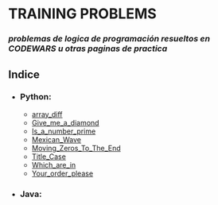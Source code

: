 # TRAINING PROBLEMS
###  *problemas de logica de programación resueltos en CODEWARS u otras paginas de practica*

## **Indice**
- ### Python:
    - [array_diff]
    - [Give_me_a_diamond]
    - [Is_a_number_prime]
    - [Mexican_Wave]
    - [Moving_Zeros_To_The_End]
    - [Title_Case]
    - [Which_are_in]
    - [Your_order_please]

- ### Java:




[array_diff]: </Python/array_diff.ipynb>
[Give_me_a_diamond]: </Python/Give me a diamond.ipynb>
[Is_a_number_prime]: </Python/Is_a_number_prime.ipynb>
[Mexican_Wave]: </Python/Mexican Wave.ipynb>
[Moving_Zeros_To_The_End]: </Python/Moving Zeros To The End.ipynb>
[Title_Case]: </Python/Title Case.ipynb>
[Which_are_in]: </Python/Which are in.ipynb>
[Your_order_please]: </Python/Your order, please.ipynb>